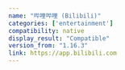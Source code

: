 ```yaml
---
name: "哔哩哔哩 (Bilibili)"
categories: ['entertainment']
compatibility: native
display_result: "Compatible"
version_from: "1.16.3"
link: https://app.bilibili.com
---
```

